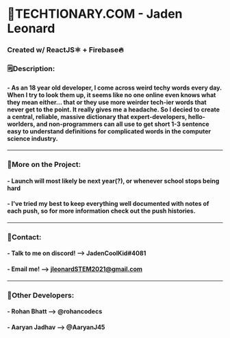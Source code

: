 # 📕TECHTIONARY.COM - Jaden Leonard
### Created w/ ReactJS⚛️ + Firebase🔥

### 🗒️Description:
#### - As an 18 year old developer, I come across weird techy words every day. When I try to look them up, it seems like no one online even knows what they mean either... that or they use more weirder tech-ier words that never get to the point. It really gives me a headache. So I decied to create a central, reliable, massive dictionary that expert-developers, hello-worlders, and non-programmers can all use to get short 1-3 sentence easy to understand definitions for complicated words in the computer science industry.

---
### 📝More on the Project:

#### - Launch will most likely be next year(?), or whenever school stops being hard

#### - I've tried my best to keep everything well documented with notes of each push, so for more information check out the push histories.

---
### 📧Contact:
#### - Talk to me on discord! --> JadenCoolKid#4081
#### - Email me! --> jleonardSTEM2021@gmail.com

---
### 👏Other Developers:
#### - Rohan Bhatt --> @rohancodecs
#### - Aaryan Jadhav --> @AaryanJ45
